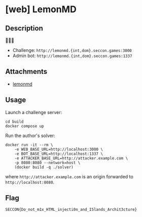 # [web] LemonMD

## Description

🍋📝✨

- Challenge: `http://lemonmd.{int,dom}.seccon.games:3000`
- Admin bot: `http://lemonmd.{int,dom}.seccon.games:1337`

## Attachments

- [lemonmd](files/lemonmd)

## Usage

Launch a challenge server:

```
cd build
docker compose up
```

Run the author's solver:
```
docker run -it --rm \
    -e WEB_BASE_URL=http://localhost:3000 \
    -e BOT_BASE_URL=http://localhost:1337 \
    -e ATTACKER_BASE_URL=http://attacker.example.com \
    -p 8080:8080 --network=host \
    (docker build -q ./solver)
```

where `http://attacker.example.com` is an origin forwarded to `http://localhost:8080`.

## Flag

```
SECCON{Do_not_m1x_HTML_injecti0n_and_I5lands_Archit3cture}
```
